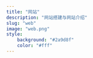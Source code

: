 ```yaml
---
title: "网站"
description: "网站搭建与网站介绍"
slug: "web"
image: "web.png"
style:
    background: "#2a9d8f"
    color: "#fff"
---
```

